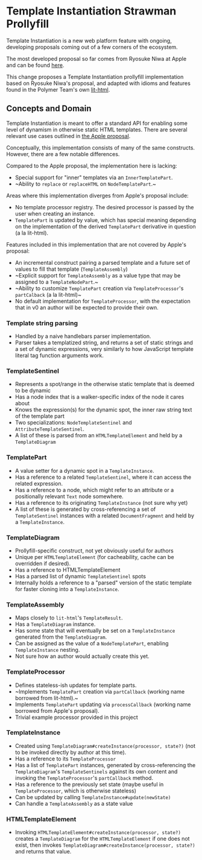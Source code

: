 # Template Instantiation Strawman Prollyfill

Template Instantiation is a new web platform feature with ongoing, developing
proposals coming out of a few corners of the ecosystem.

The most developed proposal so far comes from Ryosuke Niwa at Apple and can be
found [here](https://github.com/w3c/webcomponents/blob/gh-pages/proposals/Template-Instantiation.md).

This change proposes a Template Instantiation prollyfill implementation based
on Ryosuke Niwa's proposal, and adapted with idioms and features found in
the Polymer Team's own [lit-html](github.com/polymerlabs/lit-html).

## Concepts and Domain

Template Instantiation is meant to offer a standard API for enabling some
level of dynamism in otherwise static HTML templates. There are several
relevant use cases outlined in [the Apple proposal](https://github.com/w3c/webcomponents/blob/gh-pages/proposals/Template-Instantiation.md#2-use-cases).

Conceptually, this implementation consists of many of the same constructs.
However, there are a few notable differences.

Compared to the Apple proposal, the implementation here is lacking:

 - Special support for "inner" templates via an `InnerTemplatePart`.
 - ~Ability to `replace` or `replaceHTML` on `NodeTemplatePart`.~

Areas where this implementation diverges from Apple's proposal include:

 - No template processor registry. The desired processor is passed by the user
   when creating an instance.
 - `TemplatePart` is updated by value, which has special meaning depending on
   the implementation of the derived `TemplatePart` derivative in question
   (a la lit-html).

Features included in this implementation that are not covered by Apple's
proposal:

 - An incremental construct pairing a parsed template and a future set of
   values to fill that template (`TemplateAssembly`)
 - ~Explicit support for `TemplateAssembly` as a value type that may be assigned
   to a `TemplateNodePart`.~
 - ~Ability to customize `TemplatePart` creation via `TemplateProcessor`'s
   `partCalback` (a la lit-html)~
 - No default implementation for `TemplateProcessor`, with the expectation that
   in v0 an author will be expected to provide their own.

### Template string parsing

 - Handled by a naive handlebars parser implementation.
 - Parser takes a templatized string, and returns a set of static strings and
   a set of dynamic expressions, very similarly to how JavaScript template
   literal tag function arguments work.

### TemplateSentinel

 - Represents a spot/range in the otherwise static template that is deemed to
   be dynamic
 - Has a node index that is a walker-specific index of the node it cares about
 - Knows the expression(s) for the dynamic spot, the inner raw string text of
   the template part
 - Two specializations: `NodeTemplateSentinel` and `AttributeTemplateSentinel`.
 - A list of these is parsed from an `HTMLTemplateElement` and held by a
   `TemplateDiagram`

### TemplatePart

 - A value setter for a dynamic spot in a `TemplateInstance`.
 - Has a reference to a related `TemplateSentinel`, where it can access the
   related expression.
 - Has a reference to a node, which might refer to an attribute or a
   positionally relevant `Text` node somewhere.
 - Has a reference to its originating `TemplateInstance` (not sure why yet)
 - A list of these is generated by cross-referencing a set of `TemplateSentinel`
   instances with a related `DocumentFragment` and held by a
   `TemplateInstance`.

### TemplateDiagram

 - Prollyfill-specific construct, not yet obviously useful for authors
 - Unique per `HTMLTemplateElement` (for cacheability, cache can be overridden
   if desired).
 - Has a reference to HTMLTemplateElement
 - Has a parsed list of dynamic `TemplateSentinel` spots
 - Internally holds a reference to a "parsed" version of the static template
   for faster cloning into a `TemplateInstance`.

### TemplateAssembly

 - Maps closely to `lit-html`'s `TemplateResult`.
 - Has a `TemplateDiagram` instance.
 - Has some state that will eventually be set on a `TemplateInstance` generated
   from the `TemplateDiagram`.
 - Can be assigned as the value of a `NodeTemplatePart`, enabling
   `TemplateInstance` nesting.
 - Not sure how an author would actually create this yet.

### TemplateProcessor

 - Defines stateless-ish updates for template parts.
 - ~Implements `TemplatePart` creation via `partCallback` (working name
   borrowed from lit-html).~
 - Implements `TemplatePart` updating via `processCallback` (working name
   borrowed from Apple's proposal).
 - Trivial example processor provided in this project

### TemplateInstance

 - Created using `TemplateDiagram#createInstance(processor, state?)` (not
   to be invoked directly by author at this time).
 - Has a reference to its `TemplateProcessor`
 - Has a list of `TemplatePart` instances, generated by cross-referencing the
   `TemplateDiagram`'s `TemplateSentinels` against its own content and
   invoking the `TemplateProcessor`'s `partCallback` method.
 - Has a reference to the previously set state (maybe useful in
   `TemplateProcessor`, which is otherwise stateless)
 - Can be updated by calling `TemplateInstance#update(newState)`
 - Can handle a `TemplateAssembly` as a state value

### HTMLTemplateElement

 - Invoking `HTMLTemplateElement#createInstance(processor, state?)` creates
   a `TemplateDiagram` for the `HTMLTemplateElement` if one does not exist,
   then invokes `TemplateDiagram#createInstance(processor, state?)` and
   returns that value.


